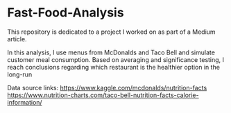 # Fast-Food-Analysis

This repository is dedicated to a project I worked on as part of a Medium article. 

In this analysis, I use menus from McDonalds and Taco Bell and simulate customer meal consumption. Based on averaging and significance testing, I reach conclusions regarding which restaurant is the healthier option in the long-run

Data source links:
https://www.kaggle.com/mcdonalds/nutrition-facts
https://www.nutrition-charts.com/taco-bell-nutrition-facts-calorie-information/
